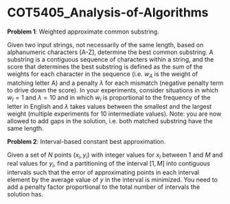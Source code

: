 # COT5405_Analysis-of-Algorithms

**Problem 1**: Weighted approximate common substring. 

Given two input strings, not necessarily of the same length, based on alphanumeric characters [A-Z], determine the best common substring. A substring is a contiguous sequence of characters within a string, and the score that determines the best substring is defined as the sum of the weights  for each character in the sequence (i.e. $w_A$ is the weight of matching letter A) and a penalty $\lambda$ for each mismatch (negative penalty term to drive down the score). In your experiments, consider situations in which $w_l=1$ and $\lambda=10$ and in which $w_l$ is proportional to the frequency of the letter in English and $\lambda$ takes values between the smallest and the largest weight (multiple experiments for 10 intermediate values). Note: you are now allowed to add gaps in the solution, i.e. both matched substring have the same length. 

**Problem 2**: Interval-based constant best approximation. 

Given a set of $N$ points $(x_i,y_i)$ with integer values for $x_i$ between $1$ and $M$ and real values for $y_i$,  find a partitioning of the interval $[1,M]$ into contiguous intervals such that the error of approximating points in each interval element by the average value of $y$ in the interval is minimized. You need to add a penalty factor proportional to the total number of intervals the solution has.
